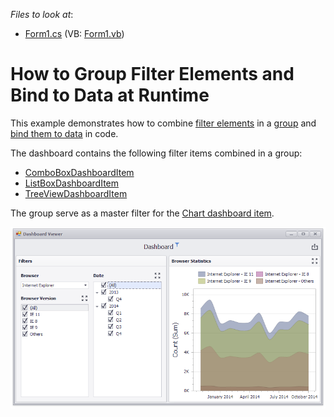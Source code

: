 <!-- default file list -->
*Files to look at*:

* [Form1.cs](./CS/Dashboard_FilterElements_and_Groups/Form1.cs) (VB: [Form1.vb](./VB/Dashboard_FilterElements_and_Groups/Form1.vb))
<!-- default file list end -->
# How to Group Filter Elements and Bind to Data at Runtime


This example demonstrates how to combine [filter elements](https://docs.devexpress.com/Dashboard/17659) in a [group](https://docs.devexpress.com/Dashboard/1758) and [bind them to data](https://docs.devexpress.com/Dashboard/17660) in code.

The dashboard contains the following filter items combined in a group:

* [ComboBoxDashboardItem](https://docs.devexpress.com/Dashboard/DevExpress.DashboardCommon.ComboBoxDashboardItem)
* [ListBoxDashboardItem](https://docs.devexpress.com/Dashboard/DevExpress.DashboardCommon.ListBoxDashboardItem)
* [TreeViewDashboardItem](https://docs.devexpress.com/Dashboard/DevExpress.DashboardCommon.TreeViewDashboardItem)

The group serve as a master filter for the [Chart dashboard item](https://docs.devexpress.com/Dashboard/14719).

![screenshot](/images/screenshot.png)



